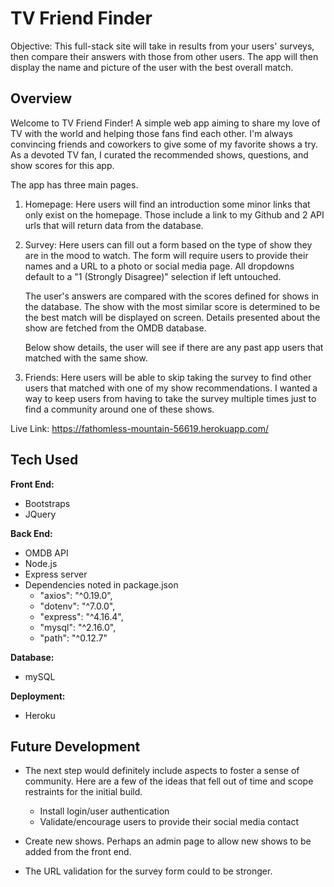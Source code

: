# TV Friend Finder
Objective: This full-stack site will take in results from your users' surveys, then compare their answers with those from other users. The app will then display the name and picture of the user with the best overall match.

## Overview
Welcome to TV Friend Finder! A simple web app aiming to share my love of TV with the world and helping those fans find each other. I'm always convincing friends and coworkers to give some of my favorite shows a try. As a devoted TV fan, I curated the recommended shows, questions, and show scores for this app.

The app has three main pages. 

1. Homepage: 
Here users will find an introduction some minor links that only exist on the homepage. Those include a link to my Github and 2 API urls that will return data from the database.

2. Survey: 
Here users can fill out a form based on the type of show they are in the mood to watch. The form will require users to provide their names and a URL to a photo or social media page. All dropdowns default to a "1 (Strongly Disagree)" selection if left untouched. 

    The user's answers are compared with the scores defined for shows in the database. The show with the most similar score is determined to be the best match will be displayed on screen. Details presented about the show are fetched from the OMDB database.

    Below show details, the user will see if there are any past app users that matched with the same show.

3. Friends: 
Here users will be able to skip taking the survey to find other users that matched with one of my show recommendations. I wanted a way to keep users from having to take the survey multiple times just to find a community around one of these shows.

Live Link: https://fathomless-mountain-56619.herokuapp.com/

## Tech Used
__Front End:__
* Bootstraps
* JQuery

__Back End:__
* OMDB API
* Node.js 
* Express server
* Dependencies noted in package.json
     -   "axios": "^0.19.0",
     -   "dotenv": "^7.0.0",
     -   "express": "^4.16.4",
     -   "mysql": "^2.16.0",
     -   "path": "^0.12.7"

__Database:__
* mySQL

__Deployment:__
* Heroku 

## Future Development
* The next step would definitely include aspects to foster a sense of community. Here are a few of the ideas that fell out of time and scope restraints for the initial build.
    - Install login/user authentication
    - Validate/encourage users to provide their social media contact

* Create new shows. Perhaps an admin page to allow new shows to be added from the front end.

* The URL validation for the survey form could to be stronger.

